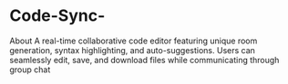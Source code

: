 # Code-Sync-
About A real-time collaborative code editor featuring unique room generation, syntax highlighting, and auto-suggestions. Users can seamlessly edit, save, and download files while communicating through group chat
